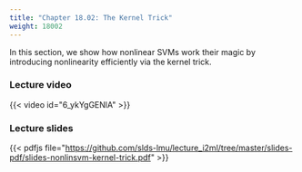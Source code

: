 ```yaml
---
title: "Chapter 18.02: The Kernel Trick"
weight: 18002
---
```

In this section, we show how nonlinear SVMs work their magic by introducing nonlinearity efficiently via the kernel trick. 

<!--more-->

### Lecture video

{{< video id="6_ykYgGENlA" >}}

### Lecture slides

{{< pdfjs file="https://github.com/slds-lmu/lecture_i2ml/tree/master/slides-pdf/slides-nonlinsvm-kernel-trick.pdf" >}}
